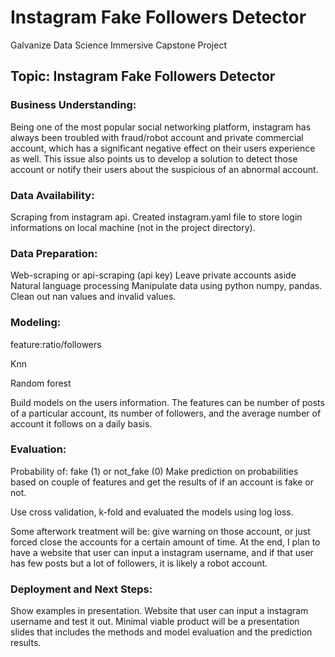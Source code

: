 # Instagram Fake Followers Detector
Galvanize Data Science Immersive Capstone Project

## Topic: Instagram Fake Followers Detector 

### Business Understanding: 
Being one of the most popular social networking platform, instagram has always been troubled with fraud/robot account and private commercial account, which has a significant negative effect on their users experience as well. This issue also points us to develop a solution to detect those account or notify their users about the suspicious of an abnormal account.

### Data Availability:
Scraping from instagram api.
Created instagram.yaml file to store login informations on local machine (not in the project directory).


### Data Preparation:
Web-scraping or api-scraping (api key)
Leave private accounts aside
Natural language processing
Manipulate data using python numpy, pandas. Clean out nan values and invalid values.

### Modeling:
feature:ratio/followers

Knn

Random forest

Build models on the users information. 
The features can be number of posts of a particular account, its number of followers, and the average number of account it follows on a daily basis.

### Evaluation:
Probability of: fake (1) or not_fake (0)
Make prediction on probabilities based on couple of features and get the results of if an account is fake or not. 

Use cross validation, k-fold and evaluated the models using log loss.

Some afterwork treatment will be: give warning on those account, or just forced close the accounts for a certain amount of time.
At the end, I plan to have a website that user can input a instagram username, and if that user has few posts but a lot of followers, it is likely a robot account.


### Deployment and Next Steps:
Show examples in presentation.
Website that user can input a instagram username and test it out.
Minimal viable product will be a presentation slides that includes the methods and model evaluation and the prediction results.
